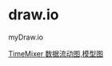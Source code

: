 # draw.io

myDraw.io

[TimeMixer 数据流动图,模型图](https://viewer.diagrams.net/?tags=%7B%7D&lightbox=1&highlight=0000ff&edit=_blank&layers=1&nav=1&title=TimeMixer.drawio&dark=auto#R%3Cmxfile%3E%3Cdiagram%20name%3D%22%E7%AC%AC%201%20%E9%A1%B5%22%20id%3D%22HPHhgniXoywKfwZETM-B%22%3E7V1dc%2BK4Ev01rs08JGVL8tcjJGS3bs3c2l1m9z5OGSzAN8ZijAlkf%2F1KtkWwJRLYBdNokqokctvI9umW3aclui18P9%2F8nEeL2RcW09RCdryx8IOFkBOEHv8nJC%2BVxPWDSjDNk7g%2B6FUwTP6itdCupaskpsvGgQVjaZEsmsIxyzI6LhqyKM%2FZunnYhKXNsy6iKVUEw3GUqtL%2FJXExq6QB8l%2Flv9BkOpNndryw2jOKxk%2FTnK2y%2BnwWwpPyp9o9j2Rf9RmWsyhm60pU3jseWPg%2BZ6yoWvPNPU0FthK2CqDHPXu3153TrDjkA%2F2nwSb8z5%2B9X%2BdRcP85%2F%2B2Pl%2BD7bVjf5nOUrqi8Dy%2FlHfbj5Jk3p6IpRSMp4GawSunnZFncyH38xKP28Vym6eWtjvn%2FaL7gjWy0XJTb9o39ycI93hjS7yt%2Br0mUnv%2Bkb13H5ySjUX6TZN8mNCpWeWm9Dsftnu9kq2JXjEglHiWR2Pyar%2Bini1y8U1%2F8z4PPf9xEi0XONgk3UaHznzKW0Z8uc1noLUwleBAwPf8ZtioCbed7dEKCDzv%2Fx3YuwYOAaQd2jq7BzvfoRHg7H3b%2BD%2B1cggcA08N7L1234kW6iwXdCPmsmKfirc%2BbUZpMM95O6UTseaZ5kXD3sleL50kciw%2F3%2Bc0mf0WjsiObby9YkhWl8%2Br2LfdB9LQq2LJykEXHyyJnT%2FSepSwvz429cUBHE75nkqTpjjyOaDAZCznLisdonqTCF%2F%2BazDm8yP4vXfO%2Fv7N5lFU4D5P5cJWJKxLOK43r65mm0XJZt0VHw%2FqmkbiUJ1qMZ%2FV1jVf5M31MiiLJprXo%2F8l0uj249ig5DlSyBNVXdbYeMGcWlM1pkb%2FwQ%2BoPuG7NDmpS4dS%2Brb1%2BddGxlM123HNEamFU04Lptu9X15g3au%2F4CE%2FZ0TjKbdvIkygrceivZ0lBh4toLHatOXNq2szRiiqiImHCnG5Du2UAYrRz0Zw97xhX29jKHna2OYuju9s0TnY3UzZ%2BKg2j1HfFvHZ2n0DDyHabGrYDVcM2uXNVHWM7kOKTaxm%2Fr%2BV3VBstFxVNnSQbAeGxuj4Ftrg5enCgjh5HM3icc40dYgSqBBiqrhGousBQ9YxA1QOGqi7MdH2o%2BsBQDYxANQCGamgEqiEwVGXH1w0rtqHBegAvuQJYHWiwIiNgRdBgNYJfYWj8yjGCYGFoBMsxgmFhaAzLMYJiYWgUyzGCY2FoHMsxgmRhaCTLMYJlYWgsSzp81w0rgcaykBEsi0BjWRLFK4cVGstCRrAsAo1lISNYFoHGspARLItAY1nICJZFoLEsZATLItBYFjKCZSEf3aHmuhasWbnULbJGEC0UwENW%2BidXjmwIEFkj6Ba2ASJrBOPCDkBkjSBdGAFE1gjehTFAZI2gXpgARNYI9oVdgMgaQcCwBxBZIzgYBsjBsBEcDAPkYMQIDoYBcjBiBAcjADkYMYKDEYAcjBjBwQhADkaM4GAEIAcjZjAF9TmLXH8ruhi4ZpAF9VELAlwz%2BIL6tAUBrhmUQX3gQgDXNYM1qHEvEOAaQRw0oS8Q4JrxWJDT%2FTL5w6WXH3hmPBAwNFjNeBQQaLAaEUDALjRYjYgeYA8arEaEDrAPDVYz5m49dOfDc7M8M4IyPkxwzQjKBDDBNSMoE8IE1wj2JebEAILrG8HBxLQYRHB1TKxKeCowaqDsfV8xueO2ykcqUro69mJTYiT3b3Okun1UpoUWX%2By%2Fd5BIZvqaTLXq%2FuhsqmOON82tN%2FKp6myhmdH0EoENvx01clxPUb2nUT0%2Bm%2Bp1bPEsquetH1j1rYSmCBPdqO9W9TpGexbVk%2BCHVr0aKw4vrXod6z6L6kPvB1Y9CpthAez6F9a7GhaY8dPeiD9cnNMlS1dlLmlkW4PQ6vUtfgsD1woCK%2FCsQWD1B1aPS3wrGFiB%2Fwm2CluZ0CeTCRqLTOhK7vTYG3n8TXxkKvOqG1kX6ETJzVHotB8XBNl3Gg9RvrobGc7x2ZJf%2Byp3TNn6hv%2BqlkOs%2FoOwEFMsZ5tDf3%2FWfQCW4%2FsNswkIAKsJ9lOLN0tIrdIiKetwDWm0ZNmXZMOh7KCcVMzW2bclF6f8fN%2FS6IXmy7pqRZdlrd6qSHLhyihHF0vZU9gDSlGg66mfcnRJFUilgzSiy9bGubZhtEeZUGrIGTyMIFWaAzOMgNTpOnoY7VGmrNB4aWUaPIz2FMH8t8gfTCPOX4JrSyP3Ec8jWYhKE9qlt8TdDmXpWHHRXdfiunVayYJ0Ee1tSuxuinEF%2B2PaW2ual4RCXBK%2FotutLZf7SkqrM8ATMtZrMLbdwmKeKw6RluacxnicdhI%2FOcO1S1h1M2FnC5AFByxH4igsRHOS0k1P1JjmYNAsrpsPY1EpLxk3DaMVjDg%2BLqUoR6MLGivFrN%2FVxA7SrgZoKctpyk3hudm9Dv36DL8Kc95RdCvB8DaFq%2BxiyVb5mNafetWh0lG7ZsG29J%2FsqIjyKS2Ujkpj2N72v7APNYBaxgi4yIYd0TrBcFWyb186nB2oC7GkNhzzteEBm1QK1JVbUhvqQ9Q8bagrOwDM8QaaoH2tE2y%2BTlCorLeQX1W%2BmEI0i8TE5IhnBf1yuqRn9R%2BtAd%2B0rZ5fzqQ8Wj2nlDhW77FCSUyj9JEV%2BuIjfdvq98pGz%2BqVsVYxc%2BeIPoXQsYLTDj94pYqPm3tp0KWzTMQEzWlfovFqdc7W2YxO1iFoGJ1r9R6sHhbWx42O28hBRtcvZ%2FO0Rle2%2BUsIqNGdnC%2B9bUddE%2FF27Tmicc46troDvt91ci51yEytoqs0GtG0z%2FKY5q262VfFsjSLzh3k3tnhzk%2FQ7PRQ3uVi967ZMw7DO5m5qiPyFeq%2Bd7EvrpOydSusUy1yAR%2FXOfXLcSeK49lnCOIQD6vr2y4dxwlVN6tgi1sxu8%2BlBb%2B3mP%2BXxnLF%2Bv%2BT5nGURe%2FpeTduvN2uL%2BJEdqD5PpHjq952t%2B8gx9a4PseudHT2rXRszYCMWFGw%2Be1qIXotl63s2Nj5V0B27SL9QtNnKi7l%2FfikEklu2uMJIsntWQjdE6hjy1Pdn%2BoNBEfltZOzq20p6n6tLFEWPSoaJN0qECkKrEZ4dfPVu%2BRDmVpltr7uoCMjYbfKVCd2ymm%2BD%2F1p9ddy6AJHF8nseDiqUy%2FiTStunbt2H5o8TJOaWNSJ4p98M2fCP3qlfHm0mH1hMRVH%2FA0%3D%3C%2Fdiagram%3E%3Cdiagram%20id%3D%22hEd0LNb-IOmyowRZC9UC%22%20name%3D%22TimeMixer%20%E4%BB%A3%E7%A0%81%E6%95%B0%E6%8D%AE%E6%B5%81%E5%8A%A8%E5%9B%BE%22%3E7V1tc6M4tv411LqnKi4kxNvHJJ3eqbrdW13bc%2B%2FufHIRmyRsY%2FBiu5PMr78SIMyLeLMFAkddUxNbtgHBc47Oec6LFO1%2B%2B%2Fb3yNm9fAs3rq9AdfOmaJ8VCDUd2PgPGXlPRpCm6snIc%2BRtkjH1NPDD%2B8tNBgEdPXobd5%2BOJUOHMPQP3q44uA6DwF0fCmNOFIWvxa89hf6mMLBznt3KwI%2B141dH%2F%2BVtDi%2FJqAXN0%2Fjvrvf8Qs8MjHTGW4d%2BOT3E%2FsXZhK%2B5KWsPinYfheEhebV9u3d9cveK9%2BVLzafZhUVucOjygy%2FH8KgfHfA%2FDyvvX7%2F%2FOOz%2B8ePzDVRhenWHdzpld4PvQPo2jA4v4XMYOP7DafQuCo%2FBxiXHVfG703e%2BhuEODwI8%2BB%2F3cHhPH6dzPIR46OWw9dNP3Tfv8O%2F05%2BT1n%2BT1Uk%2FffX7LffT5nb4JDtH7v%2FNvcr8ib08%2Fi98Vfvfdjbyte3CjdDCZNJlp7d2kaHOiZ%2FfQeAtPTxPLgRvi80Tv%2BJeR6zsH71fxDE6Kx%2Bfse9lPv4cePjdUU%2BGBViopqehA3S4eYh8eo7Wb%2Fur04G%2BjyHnPfW1HvrCvP88N1FXmib50%2FcENgGYBe%2FhFchX0Xe6%2BnIZifPbBqqkJxWqGzz%2Fz8GzB6gmef9LjNWB1f4jCn%2B596IcEqBv3yTn6h2ycKiANjzi%2B9xzg12t8AILqu19udPCw3rpNP9h6m018A57C4PDF2Xo%2BOcnvrv%2FLJd9LP0hnDUD6vnpq33l0%2FTtn%2FfM5vpPVL7jB5pYoWnIxvrPfe%2Bte8pWguOmxa1ZXSTSMCyUxB%2BAz8Ekv9JfjH9Nzbdz1KjweVr63Pyy%2B4v99qkB4%2F%2BptfSegj4qimcBh%2FeL5m6%2FOOz4CHtkf8FOg7%2B5ewsj7C3%2FfoTjFH0f0eULy6yfP9%2BnjUqD29PQE1%2BvCL3%2BQI6bnitw9%2Fu13%2BoBAaeib81b44ldnf6BXGfq%2Bs9t7j%2FF1kx9u8ZPygrvwcAi36ZcKKPwD62KskdR%2FuK%2F4%2F%2F8Mt06gQHzT1R%2Fe9scxIJNJb8pXL3Cz%2BeVlAFakBU9xYzwaukE%2BoWstyLBI5MN9a0ZjFTlU5QFoqEvVVLN%2FsKgBsc5MdeLryUoAECzNVIm%2F5I0EiFoXg39iY8YJnvEtPV2EqYIlxVh2YgMhxonV6lmRWjyp42PFETgH947I9b4Cfx4aW7MrEqFAI1YbG%2B9XQQ6M%2Fx6JJXRXePUc%2F9XvVEX%2FrGi3f7jBPowWWnaQ%2FY4gh3GUx0xh3awTfNwSDRI5wZ4%2B9bvYasw%2B88mdutk40c9F9Py4UBNA0j%2Bfkr%2FkE6jryZv8i0%2Bf2JcO703yLJKrxfcwuWD64XwmMfMpfGq5fjwc45GOllQ0VhynVZilb%2BpUbesqfSBGCLl9ay94%2Fuo%2BEVlFp5F%2FpuJLhkL82yc%2F1moveG13g9i4OTgH5zFbMFJbD1%2BEnogNvCcWCBYefIP0O3B6T%2BQJfz3CK36A5%2BV4sSJ0sVZ%2FdYlmv3t98Q7uD3wZ5Niv2LsrWkU99XknHdy0qlZVM7VWu%2BtdaAy18lPdytBztaLBVHQgr%2BhqQNtF%2F%2FEWKLWbIPPVfxOaxMynUK%2F%2FpKbjrOnyXhWs9aqG04fImII%2BBJz0IZT6cJKTmPkUJqoP9ao%2B1OeuD4fTdCacgqaDnDSdJjXdJCcx8ylMVNNdo%2BU3nKazrQloOkPrr%2BkIqG7Ijb3Zhhs3QWwQpne6CtaULV8kSrCNtMkxNlIxSsXITTHyxfRlzGMxeslXX1UDKnUqftxAi7akIY0syGHSI%2BU1ILCXDAWIBgvvGUgqQKkApQKUCnBwBWiXFaBlmp0VoDqUAqT25vTzb2QezRDZMTXpYACqaKnB%2BtwIwypBMsnkqWSucUs7MIzBV%2Bo4GWex8Uh%2Byw1INLXhbMmXg8c9%2BbPcH7eL%2BKNuDvh4mo4cYOPsX%2BKTgara2ziu9cRUe8bach%2BflGKmEuX6L1V7%2BpLmzp6Qo7M8Xziy2jPnovZk2iFPddk97RBdqFgv9EuqaYe8tV0QRlv86P9yV77z7kZ7qdM66jTEMOUAw5QbXafZc9FpVR1Up60%2BkG4yOxcn1DHLI%2Bkm84xEgJ66KXKxD7ZzF3eJfogJlOTlLnI3K98NOvEol1%2FIcudG2%2BPBpW48TP4ULEBRrm5BNdarwKpO7SdU7YkvdWp5AOVrgqpBiSAjPQYxVK8%2BnOo15qJ6c%2BYkslHBoFyqyGoxKpl1V9LSbIisdbA0xWpzG84Fugx9J02IwrOknEw76MwaTTsS6OiF5k2Ie6jcqvhmJS%2Fwh0%2FHwzFyV1t887zV1nvzgucKVGsKrQgezi%2B0MhRBBVUVqOaBh%2FpbCP39pQYZgwonMlxTzeoiDpFWWcQhq%2BTJakiGqK%2Bz0mjtOT1hNlAg3xnn0wSUWFlVC5vYvd76kPnqXTJ9gjARjBwK0qEpJu6Ubc0%2BxvL%2FudHGCZySFhgkVduqqQynpStVW5QJ4zKsOOrWavbiLgr%2Fg2XCC4MEPxI%2B3eAzGEp08SjRa514cg%2BYvjP54GYf32PiNgNt98Z0mumBvCyw4vpPy7IGUxffws3Rd9MK6syd9sqHwWPJJdX42DU2ALjYBqhbPoXYBpeSqqJWe1VFS0u1s3%2FlWufMK8%2FJgmYxZAE0CUP9ym8AvXRG1aieEU5m6a8PcxZ4pnnU6JZUypOzLl4mVbzVHz7oyi1SLKQ8mIqtKvi2PBiKbSp3%2BIUdv0Bk5PazcquXo7S1iqNX0spQN53bPSJ9FJxocd5saycRK%2FmnVLuQ6z8tjkrXtKTBcbV3%2F0tIYIWsmV%2Fi%2F9TFJnwNVnsMBB8bIqtXLyA5PFD97Tcic2kwv%2BmO9Lj%2F0xU4So%2B3gGJqekNtRB1DYgry3rcTwAdUp6U7tsBXEF9mqkO8YPXkOoRuIUudbSQXQprc5IbjDE8y%2FujFK%2BIf0dH91AK0S5%2FIxTMlmgE0TRZZPCc74qxg06xIN5pZzkprmhWAg83qMoeYEnd%2B7BF%2F2Gopbt6z3pdjYXsMakNPpgujJqACmYlGTbKAX5Yw1q3FoozqsYCZpvlMP8Bi1rqRzZb%2FBfROmWNsZHQaU8wkozNtRkdd0ghFRqpoJkMpm8xiBnM4UrM%2Ba5KTvVI%2BVhAsS2741H2IzWqbdHSO85ga7abulnsv0%2FFcoqNkC7KdlOYZNfLI0uYTavOZvW0%2BtnpBgxl9ltAEW%2Fp6yL7a0uhrCKi2G32W2F7FtF3tjJwSkoWYhyhYqqpMQuSGXL0zcgUnIVb7kLiB7LJ9HV22dUYRIFBZLQ1ZHM7ZfbXV8ikZYd%2FJNNW26%2FtQXNBUG5KbNw%2B3BH9Owg6z7kiNPwdzn4Psqj3fjmPJKtqvqzZD%2Fw3XbsyuTzq7oKX24lyRqx46pzArB7uPI4UnAe9xWNmw73paNbcIGbNV87hCdgb1zxQyTYSQxSFeKWTTFrLhxIfZ%2F3dc8TmjzwxTfKAI8YnzPq5JfGT77D7iw2wqO674WDPkIHUVKkUSEra115EkZFcS0u5cCZ0Q7aJISKTDOUK3ANwW0Ep8svBpd8VnnfIdiySvbry322xXj364%2FhnXU33HC9Zndx1ud%2BGerIPf4prpT4TvuQk2FXDL2ul%2BjUQvbEXVadVvI9ORWqqfArZWNZkRNJcAVpd9AK6%2FeFqjxH9OTPbYlAvTB3zANxvLghp%2Fom5icdl7JG8tMZCLefLOr%2Bc0Ifn21%2FP3MPTBZvETTyEi4Id6NSYlK2k5V9ImWq9PXkgd%2BgcrptXUar1%2B0q8ibV6xJ3vPrygKJWLGc5eawcMowxYAHtgFPKnaktiZCnasSWCnOW%2BCGIUydWKs1AkuBh60tGwPoMzGM1m0KM1z5JAtoenWEpZPSg81wXQJTZXpEjJdYgpzkOkSs%2BXS08WzV7oES%2BcOxqVrqkyXmFIo6hrFZ%2Bh0iTYhY6VLjCxkMt47JSGT8d4%2B4tPVLxhQfGS20ZTE5xrXqOHEh5UuMbL41FcsP1JIETZnHYX7PS2sVxdBsPzh%2FveIZ%2B85fh6Kj7U4rGF8yKIva%2BqVzrspcCF5kKpV%2BRYdVtGo0Tr7YluT4eBYDTEXeJUEWyfo5fV0a5OgSq%2BfxiZUNfXdJNrZUODd%2FyJoc6i%2FP3z934Wz20Xhm7d1DmT2fyO0%2Bd8uO3xjlyY6mXINu1E%2Fx49IiHzwGnzuMdV01enXX4mhiMpbQPLTQ6Aaw69AhT7srySD6HuYxfAf0%2FWgPmUpd6PjbYbIZ2%2FP%2BCG8LAkE1i94hSM7PW5JEO7pGKyTI9enOhWTwC7IsuKUM8VlkYIarC5SBoMV0%2BwqNOjYANBg7T4loTEuNCCoQkNj1NeODI1qJJ2srEnehQyI9reJpxAQRZpZBprKiEx%2B5GgoqGYByGjo3CKJMhoqqTKRVFmyeE44Ggrqcz5kNFSKDw%2FxGTwa2iJk4qOhgFfKgYyGSiEbe40SHw0FvJIJZDSUh%2FjIZII%2B4iM%2BGgqqyQSEwIlrHyR%2F0x8rU%2BBvVF3yN22wb2lbLvmbecxB8jfSNha3uLf0TxfP39Tnlkj%2BRooPD%2FEZnr9pFjLx%2FA1kJU5I%2FkYK2RzWKPH8DWQll0j%2BRvI3cxAf4fwNQloFMJPvoKZo%2BQ1yoNwhp38LNY2m4LW2UKulIMdpoZZdaFO5BR3Idi1saOWTKU3WFoePtVp0ELLyimoxxO5vaNENCk%2FkIaPfmUYbwBRUa5k%2B5Ajd%2FkleZLG%2BIQvWDdnyL%2BGNgjBdwapGwDcC8B8E3z9ieCftA7uUeFx%2BboVROrEJX4PVHg%2F7RPzi2qd9Wk3xLdwcfZdEAoRdHuuKaUFLvwKZsS6v6Yr77ANPd0zvWYIjcppcinxETqCxjKhmC%2FuJP6fsoVyJtNQ8hZjTmO5T%2BHjSQh%2FIvJ5TNqcrkZaapxBTGNN9Ch9PWugD6fGcPmKUU5aoci5RhS3p6KwSVZZDBhpSSC4ku9DsyK5sfwBJdl1AdqHOZFcNXzsW2VVfMNGL7EpbD0uua0Cuq3afgWE7kVjlXXIBVBlUF91YvKBZh6v%2Bh%2FVFCPyMpXLzjhP79QfBe3fyq57AOu640FcjUFCDmvo1JuSZDtckzPUZOah9LpX38c6keEQ4nmeSZdePRr7kolA0nkehiCANKfMu0dgtJNH%2FfkknfwpOPurt5DNNUX0oJ1%2Bjl1DZTEqWI5XhMY9yJGSWypHsrpnxH6UaCdZ39L20GqlLcuJESOJrKEmS5TzzzfVMFp4Jl%2FPA%2BqLFCZXzNNXkxTU915IqfY3iM3g5T4uQTaCch1fN3KDlPI1C1qEKWQrZVa5R4st56MaL0y7naRQfcM4VT1R8ZDlPH%2FERXs6jadVqONmKZb7ch22V9o6X1EcZ8PXlQZL6kNSHNCtHWRe1Gj02GepDqy%2FFktSHFB8e4jM49dEiZOKpD41Xu2dJfUghG3uNmgD1wauRs6Q%2BeIiPpD76iM8EqI9qEHy32a4e%2FXD9k9yVxXd8Vz%2B763C7C%2FfkYSX5wp%2BUe6jc4kekghtCkXRjRkgBxWW58EIYkMYtqlB%2FPLVkwtfl%2Bw%2B8V2fGglEGQ9cYaUmIwWAA0ADPBtaENpugJ8wG8uIAGCfURFAm1TAwbY5yHzv%2Bce2IGn%2BibmKBybZjU0rZfwvn13Oa%2FHf76%2Fl7GPpgs%2FiJpxAR4EO9SjX2TNOboklTtvSno6NbGop2lIIyKDnq6GpwtKFVj0TOVJCjC0cOqsYF6%2BveJHCmAhxLNHAQXe1E1fzCy4t%2BZc3vGTW%2FKPXn22t%2BE%2ByJqvlFdE0UBVDz8haMEqDDAlQXCdDsQgv%2Bgv%2B0zLsGi70bee5%2BlYyNlGAg3ehh3WgbFr1aw9YqqzkyYHU1t4czA1taKnauZFvk0Zt6sAUMj1FnuA1%2FEQv25EOfBkY4PeuK6tx511%2FtE3wvSHrIfRrjxwj0NvEoOA3unM0Gz4KMEpP3U21ZnzTTh63VSxR3HzqAKc3GYKV6NGSZk2Y3WK9IpajMV5tjvhqAWilhLUvolQlrKeYHrNWLa6qBcZHCleHocYgTNPVqMTSParHSLk%2BXH3ai4ehrFJ%2FBU6ZahEx8yhSaR7VYW%2BKHFLLpCtlw4iM%2BZUqfSbUY%2FBjiI1Om%2BoiP8JQpRDMOZ9QPNxds%2BFPJRcpk5KF75EFPv9keeahD8EiRB3qhJX7I3T66McW4%2BIx1yAN9t3oNV7tw35ktuiyHj8EWie1nOwpbxN7ViQt1pEF7aSD79K9E6hhVa0OD5pLm%2BuU1JjVMelJJsBjvACwf3CAKaBJEkl4Ny7URSXHL3VTREY4%2F03UMm4hT1WDPLr%2FxZE4CThjgc62mPheYuydpP8D%2Bl47NkV9gs%2FCCWCjgfaJSiNV3%2FzPWNvB%2Bn34Ur5Nt9Y4D3%2FlZ1nPKdo5piOgCq1TvXatZp2YH9OvO3Dlv0rrt4G4xEBw%2FZ7%2FMRbeljV3TPszne7JSdUnVNZzqYtC5AlRXtQj2TUazx%2FJP%2BEaz0%2B1gTk4IYngErMDymcHsG4D0jmcQ4nH03%2BSjZ%2BhaRq5nQGvqLS3AOyJ4QBVcTSuabuT66oMC1yg9gweuW2SMFbgeWcbq05imF7iWMjZDGRtOelhx65Glh1du1Rhx66uXHhm27iM9rLD1yNJTTZp6W2GP86f0s%2FsD5UI%2FuyJwXBxvAMtp5B1Blw32dbyZwb6pON5GfZoTH8cbScd7DorZnrjjbVTzNQZ0vHNetOza90ExL94RpmkpnB3hnPuKJFKvAKninU6DVw9kjYHU2FWcKlKlg9cHqZ0dvIYsuwuRiiqAmX5eMpSJyU3eXpfEZCMNMLYnJptCe%2FZkF1pgINxgXfDKTvoSUj%2FLjBVHJ0%2BrCGe%2BuqPq4Nep25ED7IBVLm7Bqu4ZrtGcYcxQ95hS91yse8y56J5q5C1lP3MK6DEq0%2FR1KglNVSX14BwbUdkep61TflxUHFS7qLhRe2kasiXih1RxptpRxSFVbN2XIVsiSoA2A7RG7Y4EULMakMG3KdtJYFVoSryLwrW736%2B8YHc87BfjxCWRrE%2FkXZ9ItxqkCzlgNPmHzKAksOqB2BSULJ%2FSshhnZG0rICJIaZ4R%2FGko2ulborIJX4PV3tnufFIK7DvvbkQApjwg5c5SrDvlwVYsk%2Fz3YBApvcMvdOUOKNi9jKvzLiAuP3htx6BkZZ239V5EepsMDkerU2J%2FErh%2F9QI80I57rEisz8oDHn8gH0EVSgGYpwAY1Qjo2AJwRlyJowAcwmj9sgyCZdaxVkJ5nlCm%2FaaFQRnpgh1P2RBHjN%2BJuvqdQLDfWS0uDcJoix%2FVX25m847gXV5v9xuWL9nSnp%2BLd4nKrh4NMbbmo561Y90NMNTinnUGa8u6qSTAmlwqT8W0fVBKbfZR%2FBQwOKngLoZoN5DHb4Mt8%2BETvnjIdpOunnC2rlktk13u3Gh7PLi0jwZMG36MWEsx69Ujj6PqJjG9t3EZYpkpan2d1nEOVlhRXmeQ2RH4tDnlqOvMIM3542C7GQfce9ZZSDXNwens32h%2FZD08TKP9DHXI6puWK2E3OOzEFy6Yw7Sez2AHe2eDS9gNDjvxVQg0hMm5CiGDHYCjwE6WFPSBnfiSAqsanV5iX%2BHF2bkL4tT%2FRu5Mcj%2F%2BkE7P2U5PwWPpxkjkXSFOPk6RSkNqZx%2FnzK5thln0cTRmnzhGG0IRXBpNp59MFze57F%2Buf63eTX3HXvZ5FR9ed082KQs1HdaGkw3xnphVjerx8MR4y4boXmpSNgZfJybgHtZH%2BmRnNOmzjigLwvucISi4TmusbKR81lEyYz5pPVb6ZNpLOus6IoyU1mMxIrGRu3OdwyLlJMD4nMRVpvd0Kx6paFf%2BgdhyhzuTUdoxUIc7mvDDcgqBPRGSYuhd0i%2FreJfbdeQkGjEECYw2OiBbj8jEm6EW7qlHdK1Rt04X2gdPSsKEJWEC1MYwQWZ%2B3fEkfieMX%2FF0hD1MtJpfz7yR8SsphD74FR72RtocO%2BnJgqZLmQ%2B76w7faWxcGPNBL1Tuljf%2F3fIQNOne2NQT62qAnpl5Acu55V335xNBadDq1snkXcg20SJMBnvqmRq2zNSYUOvqa5SewXfPa5Ex8bSILTM%2BpIzNdIWaACkjc0QmJD2SEuojPcKzSjR7jg3OJSV0MSXUub95Hak5FiVU299c8kLXubujbXR0ernlvphTbnZj12cPXNqEQG72OB87ooaYnw5PxCu0X21bUGPmyr0ePzTkhdM2SOWVDcBomSC3erwaoApnSNLtEYZpsiB3erwaoIrPT1GrQdF0Iz3p5s3dzUNaMRtgeDcvi%2F%2FPwM1Dan2clYubZ0o3b%2FoaOlWA03XzkMorVNnTzTOlm%2FcxIT8BN49XfLHOzTMlUK8AqBNw86p1w3zdvKkCVbp5fYAq3s2DegUwE405y9hxbZFAp0YKFhuJ48SOswvNKcRd5CaEgiAe4SP1TRi%2BXz1rz02gMXSZfeaWm4ZqFymE6TZJQCqPQPH6xQkC1195WNfusCbBsuL2Iw6kqclhBe8f7WWhfkBTkxHtJTtLqop9G78Aiq3FG0reKbf35MXtHXlNdqK0lLsvio3IvpP2nWI%2FxBtQPij2l3Qnyrt7Ca3R2iG2QY3lfo8LNVCNstKaQIkSQQqI5euOiwoaPJi%2BCyHTVjm6HqBrJXNtC%2FqRXA9QDbnLSOZYHsjgkUxYcgo6MircIpm6PuFIJqgG8WUk88NZEHVb404mkgmGKWyWkUwJ%2BalGMsEwdcYyknldQBUfyQTDlPTKSOZ1AVV8JJNy%2F%2FOiIYCWJyLUpWVlzEQNGRG%2F%2B%2B5G%2BGHHYJYMRds22h0Ka3WhDIWmzRC6yDKK0MUqQCKX0%2F4Inbk1WzBy59iyAFklpWsbhoQuJ%2Biizko3IcTEQdecI3RtswRdG0nocoKu1jmZCmlCoYuERtxAHrgZjNtNXYTy0AVLVZXQ5QbdzgYDFGswICBU654HXWTYZehCCV1O0KUtZzpAV7DWnU2qdAZdoBSMBUkt8AIt6Gwq1PFmY4F2hg6aBO1AoIVzAe18XDP8poy9vM1bIBqI3WBLNPNCc2eTVxW6hyhCV79ZrARtV9CqnY1dIJYdQ%2FOJpjWrYGQXoEzIXk3CmZcOVjvrYKG7GSF9jjnqSLdL0LWlJuamibXO0IVioSs2OJwHbmfGTHpwA7UK7wzai82H%2BKd4Ns577gtpYtPpyN%2FJgJJLj7ftYnq8lrZs%2BdL5F6TSVy2JTXIdfHPj9RkyI0uyf0XRowSSieYlXTrqKl26WCZanw8%2FcoKuJYE7GHDtuQB3jlQIskAJulCmC3GCbtZmtkMV6UCBa%2Fw2Ckmy%2Bsm6iJzdy7dw45Jv%2FD8%3D%3C%2Fdiagram%3E%3C%2Fmxfile%3E)
